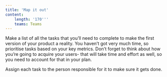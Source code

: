 ```yaml
---
title: 'Map it out'
content:
    length: '170'''
    teams: Teams
---
```


Make a list of all the tasks that you’ll need to complete to make the first version of your product a reality. You haven’t got very much time, so prioritise tasks based on your key metrics. Don’t forget to think about how you’re going to acquire your users- that will take time and effort as well, so you need to account for that in your plan. 

Assign each task to the person responsible for it to make sure it gets done.